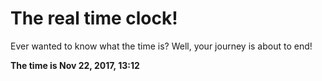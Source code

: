 # The real time clock!

Ever wanted to know what the time is? Well, your journey is about to end!

**The time is Nov 22, 2017, 13:12**